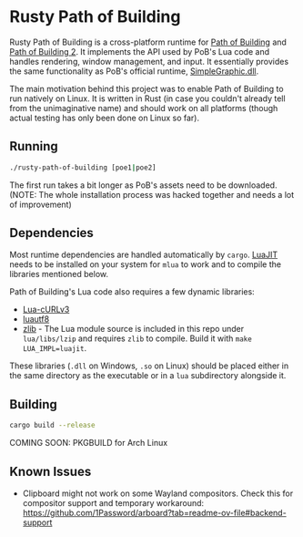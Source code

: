 # Rusty Path of Building

Rusty Path of Building is a cross-platform runtime for [Path of Building](https://github.com/PathOfBuildingCommunity/PathOfBuilding) and [Path of Building 2](https://github.com/PathOfBuildingCommunity/PathOfBuilding-PoE2). It implements the API used by PoB's Lua code and handles rendering, window management, and input. It essentially provides the same functionality as PoB's official runtime, [SimpleGraphic.dll](https://github.com/PathOfBuildingCommunity/PathOfBuilding-SimpleGraphic).

The main motivation behind this project was to enable Path of Building to run natively on Linux. It is written in Rust (in case you couldn't already tell from the unimaginative name) and should work on all platforms (though actual testing has only been done on Linux so far).

## Running

```bash
./rusty-path-of-building [poe1|poe2]
```

The first run takes a bit longer as PoB's assets need to be downloaded. (NOTE: The whole installation process was hacked together and needs a lot of improvement)

## Dependencies

Most runtime dependencies are handled automatically by `cargo`. [LuaJIT](https://github.com/LuaJIT/LuaJIT) needs to be installed on your system for `mlua` to work and to compile the libraries mentioned below.

Path of Building's Lua code also requires a few dynamic libraries:

- [Lua-cURLv3](https://github.com/Lua-cURL/Lua-cURLv3)
- [luautf8](https://github.com/starwing/luautf8)
- [zlib](https://www.zlib.net/) - The Lua module source is included in this repo under `lua/libs/lzip` and requires `zlib` to compile. Build it with `make LUA_IMPL=luajit`.

These libraries (`.dll` on Windows, `.so` on Linux) should be placed either in the same directory as the executable or in a `lua` subdirectory alongside it.

## Building

```bash
cargo build --release
```

COMING SOON: PKGBUILD for Arch Linux

## Known Issues

- Clipboard might not work on some Wayland compositors. Check this for compositor support and temporary workaround: https://github.com/1Password/arboard?tab=readme-ov-file#backend-support
